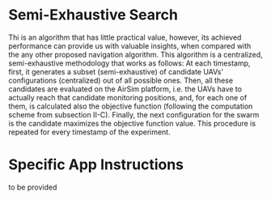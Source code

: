 # Semi-Exhaustive Search #

Thi is an algorithm that has little practical value, however, its achieved performance can provide us with valuable insights, when compared with the any other proposed navigation algorithm. This algorithm is a centralized, semi-exhaustive methodology that works as follows: At each timestamp, first, it generates a subset (semi-exhaustive) of candidate UAVs’ configurations (centralized) out of all possible ones. Then, all these candidates are evaluated on the AirSim platform, i.e. the UAVs have to actually reach that candidate monitoring positions, and, for each one of them, is calculated also the objective function (following the computation scheme from subsection II-C). Finally, the next configuration for the swarm is the candidate maximizes the objective function value. This procedure is repeated for every timestamp of the experiment.

# Specific App Instructions #

to be provided
